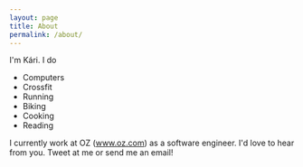 ```yaml
---
layout: page
title: About
permalink: /about/
---
```


I'm Kári. I do

* Computers
* Crossfit
* Running
* Biking
* Cooking
* Reading

I currently work at OZ (www.oz.com) as a software engineer. I'd love to hear from you.
Tweet at me or send me an email!
